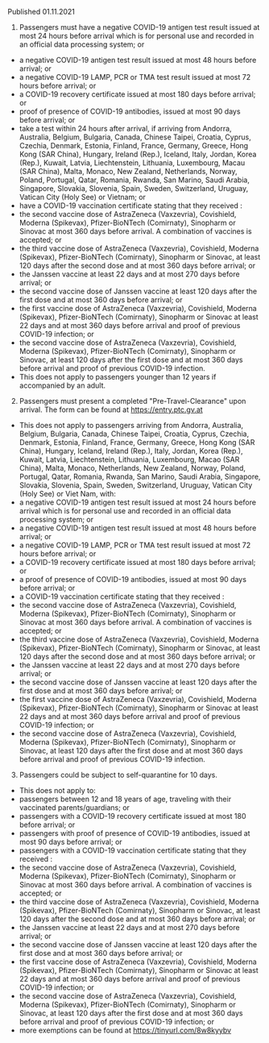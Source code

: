 Published 01.11.2021
1. Passengers must have a negative COVID-19 antigen test result issued at most 24 hours before arrival which is for personal use and recorded in an official data processing system; or
- a negative COVID-19 antigen test result issued at most 48 hours before arrival; or
- a negative COVID-19 LAMP, PCR or TMA test result issued at most 72 hours before arrival; or
- a COVID-19 recovery certificate issued at most 180 days before arrival; or
- proof of presence of COVID-19 antibodies, issued at most 90 days before arrival; or
- take a test within 24 hours after arrival, if arriving from Andorra, Australia, Belgium, Bulgaria, Canada, Chinese Taipei, Croatia, Cyprus, Czechia, Denmark, Estonia, Finland, France, Germany, Greece, Hong Kong (SAR China), Hungary, Ireland (Rep.), Iceland, Italy, Jordan, Korea (Rep.), Kuwait, Latvia, Liechtenstein, Lithuania, Luxembourg, Macau (SAR China), Malta, Monaco, New Zealand, Netherlands, Norway, Poland, Portugal, Qatar, Romania, Rwanda, San Marino, Saudi Arabia, Singapore, Slovakia, Slovenia, Spain, Sweden, Switzerland, Uruguay, Vatican City (Holy See) or Vietnam; or
- have a COVID-19 vaccination certificate stating that they received :
- the second vaccine dose of AstraZeneca (Vaxzevria), Covishield, Moderna (Spikevax), Pfizer-BioNTech (Comirnaty), Sinopharm or Sinovac at most 360 days before arrival. A combination of vaccines is accepted; or
- the third vaccine dose of AstraZeneca (Vaxzevria), Covishield, Moderna (Spikevax), Pfizer-BioNTech (Comirnaty), Sinopharm or Sinovac, at least 120 days after the second dose and at most 360 days before arrival; or
- the Janssen vaccine at least 22 days and at most 270 days before arrival; or
- the second vaccine dose of Janssen vaccine at least 120 days after the first dose and at most 360 days before arrival; or
- the first vaccine dose of AstraZeneca (Vaxzevria), Covishield, Moderna (Spikevax), Pfizer-BioNTech (Comirnaty), Sinopharm or Sinovac at least 22 days and at most 360 days before arrival and proof of previous COVID-19 infection; or
- the second vaccine dose of AstraZeneca (Vaxzevria), Covishield, Moderna (Spikevax), Pfizer-BioNTech (Comirnaty), Sinopharm or Sinovac, at least 120 days after the first dose and at most 360 days before arrival and proof of previous COVID-19 infection.
- This does not apply to passengers younger than 12 years if accompanied by an adult.
2. Passengers must present a completed "Pre-Travel-Clearance" upon arrival. The form can be found at <a href="https://entry.ptc.gv.at">https://entry.ptc.gv.at</a>
- This does not apply to passengers arriving from Andorra, Australia, Belgium, Bulgaria, Canada, Chinese Taipei, Croatia, Cyprus, Czechia, Denmark, Estonia, Finland, France, Germany, Greece, Hong Kong (SAR China), Hungary, Iceland, Ireland (Rep.), Italy, Jordan, Korea (Rep.), Kuwait, Latvia, Liechtenstein, Lithuania, Luxembourg, Macao (SAR China), Malta, Monaco, Netherlands, New Zealand, Norway, Poland, Portugal, Qatar, Romania, Rwanda, San Marino, Saudi Arabia, Singapore, Slovakia, Slovenia, Spain, Sweden, Switzerland, Uruguay, Vatican City (Holy See) or Viet Nam, with:
- a negative COVID-19 antigen test result issued at most 24 hours before arrival which is for personal use and recorded in an official data processing system; or
- a negative COVID-19 antigen test result issued at most 48 hours before arrival; or
- a negative COVID-19 LAMP, PCR or TMA test result issued at most 72 hours before arrival; or
- a COVID-19 recovery certificate issued at most 180 days before arrival; or
- a proof of presence of COVID-19 antibodies, issued at most 90 days before arrival; or
- a COVID-19 vaccination certificate stating that they received :
- the second vaccine dose of AstraZeneca (Vaxzevria), Covishield, Moderna (Spikevax), Pfizer-BioNTech (Comirnaty), Sinopharm or Sinovac at most 360 days before arrival. A combination of vaccines is accepted; or
- the third vaccine dose of AstraZeneca (Vaxzevria), Covishield, Moderna (Spikevax), Pfizer-BioNTech (Comirnaty), Sinopharm or Sinovac, at least 120 days after the second dose and at most 360 days before arrival; or
- the Janssen vaccine at least 22 days and at most 270 days before arrival; or
- the second vaccine dose of Janssen vaccine at least 120 days after the first dose and at most 360 days before arrival; or
- the first vaccine dose of AstraZeneca (Vaxzevria), Covishield, Moderna (Spikevax), Pfizer-BioNTech (Comirnaty), Sinopharm or Sinovac at least 22 days and at most 360 days before arrival and proof of previous COVID-19 infection; or
- the second vaccine dose of AstraZeneca (Vaxzevria), Covishield, Moderna (Spikevax), Pfizer-BioNTech (Comirnaty), Sinopharm or Sinovac, at least 120 days after the first dose and at most 360 days before arrival and proof of previous COVID-19 infection.
3. Passengers could be subject to self-quarantine for 10 days.
- This does not apply to:
- passengers between 12 and 18 years of age, traveling with their vaccinated parents/guardians; or
- passengers with a COVID-19 recovery certificate issued at most 180 before arrival; or
- passengers with proof of presence of COVID-19 antibodies, issued at most 90 days before arrival; or
- passengers with a COVID-19 vaccination certificate stating that they received :
- the second vaccine dose of AstraZeneca (Vaxzevria), Covishield, Moderna (Spikevax), Pfizer-BioNTech (Comirnaty), Sinopharm or Sinovac at most 360 days before arrival. A combination of vaccines is accepted; or
- the third vaccine dose of AstraZeneca (Vaxzevria), Covishield, Moderna (Spikevax), Pfizer-BioNTech (Comirnaty), Sinopharm or Sinovac, at least 120 days after the second dose and at most 360 days before arrival; or
- the Janssen vaccine at least 22 days and at most 270 days before arrival; or
- the second vaccine dose of Janssen vaccine at least 120 days after the first dose and at most 360 days before arrival; or
- the first vaccine dose of AstraZeneca (Vaxzevria), Covishield, Moderna (Spikevax), Pfizer-BioNTech (Comirnaty), Sinopharm or Sinovac at least 22 days and at most 360 days before arrival and proof of previous COVID-19 infection; or
- the second vaccine dose of AstraZeneca (Vaxzevria), Covishield, Moderna (Spikevax), Pfizer-BioNTech (Comirnaty), Sinopharm or Sinovac, at least 120 days after the first dose and at most 360 days before arrival and proof of previous COVID-19 infection; or
- more exemptions can be found at <a href="https://tinyurl.com/8w8kyybv">https://tinyurl.com/8w8kyybv</a>
